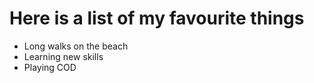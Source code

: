 # Here is a list of my favourite things
- Long walks on the beach
- Learning new skills
- Playing COD
